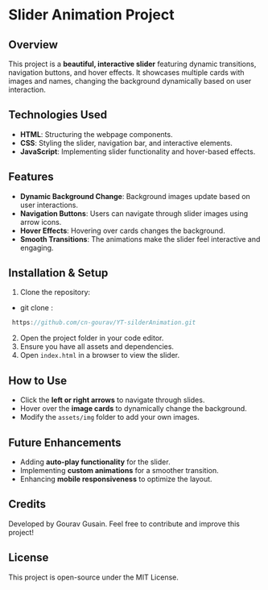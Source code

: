 # Slider Animation Project

## Overview
This project is a **beautiful, interactive slider** featuring dynamic transitions, navigation buttons, and hover effects. It showcases multiple cards with images and names, changing the background dynamically based on user interaction.

## Technologies Used
- **HTML**: Structuring the webpage components.
- **CSS**: Styling the slider, navigation bar, and interactive elements.
- **JavaScript**: Implementing slider functionality and hover-based effects.

## Features
- **Dynamic Background Change**: Background images update based on user interactions.
- **Navigation Buttons**: Users can navigate through slider images using arrow icons.
- **Hover Effects**: Hovering over cards changes the background.
- **Smooth Transitions**: The animations make the slider feel interactive and engaging.

## Installation & Setup
1. Clone the repository:

* git clone :
```javascript
 https://github.com/cn-gourav/YT-silderAnimation.git
```

2. Open the project folder in your code editor.
3. Ensure you have all assets and dependencies.
4. Open `index.html` in a browser to view the slider.

## How to Use
- Click the **left or right arrows** to navigate through slides.
- Hover over the **image cards** to dynamically change the background.
- Modify the `assets/img` folder to add your own images.

## Future Enhancements
- Adding **auto-play functionality** for the slider.
- Implementing **custom animations** for a smoother transition.
- Enhancing **mobile responsiveness** to optimize the layout.

## Credits
Developed by Gourav Gusain.
Feel free to contribute and improve this project!

## License
This project is open-source under the MIT License.

